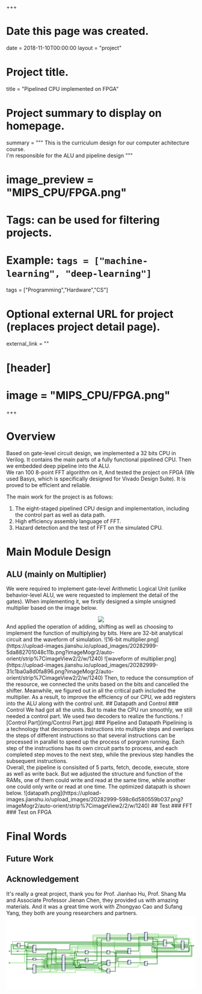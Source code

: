 +++
# Date this page was created.
date = 2018-11-10T00:00:00
layout = "project"

# Project title.
title = "Pipelined CPU implemented on FPGA"

# Project summary to display on homepage.
summary = """
 This is the curriculum design for our computer achitecture course.<br>
 I'm responsible for the ALU and pipeline design
 """
 
# image_preview = "MIPS_CPU/FPGA.png"

# Tags: can be used for filtering projects.
# Example: `tags = ["machine-learning", "deep-learning"]`
tags = ["Programming","Hardware","CS"]

# Optional external URL for project (replaces project detail page).
external_link = ""

# [header]
# image = "MIPS_CPU/FPGA.png"

+++

# Overview
Based on gate-level circuit design, we implemented a 32 bits CPU in Verilog. It contains the main parts of a fully
functional pipelined CPU. Then we embedded deep pipeline into the ALU. <br>
We ran 100 8-point
FFT algorithm on it, And tested the project on FPGA (We used Basys, which is specifically designed for Vivado Design Suite). It is proved to be efficient 
and reliable. <br>

The main work for the project is as follows: <br>
1. The eight-staged pipelined CPU design and implementation, including the control part as well as data path. <br>
2. High efficiency assembly language of FFT. <br>
3. Hazard detection and the test of FFT on the simulated CPU.

# Main Module Design
## ALU (mainly on Multiplier)
We were required to implement gate-level Arithmetic Logical Unit (unlike behavior-level 
ALU, we were requested to implement the detail of the gates). When implementing it, we firstly designed
a simple unsigned multiplier based on the image below. 
<div style="text-align: center">
<img src="https://upload-images.jianshu.io/upload_images/20282999-bf3f4190652a0dd1.png?imageMogr2/auto-orient/strip%7CimageView2/2/w/200"/>
</div>
And applied the operation of adding, shifting as well as choosing to implement the function of multiplying
by bits. Here are 32-bit analytical circuit and the waveform of simulation.
![16-bit multiplier.png](https://upload-images.jianshu.io/upload_images/20282999-5da882701048c11b.png?imageMogr2/auto-orient/strip%7CimageView2/2/w/1240)
![waveform of multiplier.png](https://upload-images.jianshu.io/upload_images/20282999-31c1ba0a8d0fa896.png?imageMogr2/auto-orient/strip%7CimageView2/2/w/1240)
Then, to reduce the consumption of the resource, we connected the units based on the bits and cancelled the 
shifter. Meanwhile, we figured out in all the critical path included the multiplier. As a result, to 
improve the efficiency of our CPU, we add registers into the ALU along with the control unit.
## Datapath and Control
### Control
We had got all the units. But to make the CPU run smoothly, we still needed a control part. We used two decoders
to realize the functions. 
![Control Part](img/Control Part.jpg)
### Pipeline and Datapath
Pipelining is a technology that decomposes instructions into multiple steps and overlaps the steps of 
different instructions so that several instructions can be processed in parallel to speed up the process of
porgram running. Each step of the instructions has its own circuit parts to process, and each completed 
step moves to the next step, while the previous step handles the subsequent instructions. <br>
Overall, the pipeline is consisited of 5 parts, fetch, decode, execute, store as well as write back. But
we adjusted the structure and function of the RAMs, one of them could write and read at the same time, while
another one could only write or read at one time. The optimized datapath is shown below.
![datapath.png](https://upload-images.jianshu.io/upload_images/20282999-598c6d580559b037.png?imageMogr2/auto-orient/strip%7CimageView2/2/w/1240)
## Test
### FFT
### Test on FPGA

# Final Words
## Future Work
## Acknowledgement
It's really a great project, thank you for Prof. Jianhao Hu, Prof. Shang Ma and Associate Professor Jienan Chen, they provided us with amazing materials.
And it was a great time work with Zhongyao Cao and Sufang Yang, they both are young researchers and partners.
![Digital Circuit](img/CPU.jpg)
